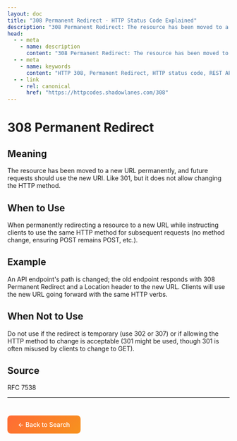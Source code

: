 ```yaml
---
layout: doc
title: "308 Permanent Redirect - HTTP Status Code Explained"
description: "308 Permanent Redirect: The resource has been moved to a new URL permanently, and future requests should use the new URI. Like 301, but it does not allow cha..."
head:
  - - meta
    - name: description
      content: "308 Permanent Redirect: The resource has been moved to a new URL permanently, and future requests should use the new URI. Like 301, but it does not allow cha..."
  - - meta
    - name: keywords
      content: "HTTP 308, Permanent Redirect, HTTP status code, REST API, web development"
  - - link
    - rel: canonical
      href: "https://httpcodes.shadowlanes.com/308"
---
```


# 308 Permanent Redirect

## Meaning

The resource has been moved to a new URL permanently, and future requests should use the new URI. Like 301, but it does not allow changing the HTTP method.

## When to Use

When permanently redirecting a resource to a new URL while instructing clients to use the same HTTP method for subsequent requests (no method change, ensuring POST remains POST, etc.).

## Example

An API endpoint's path is changed; the old endpoint responds with 308 Permanent Redirect and a Location header to the new URL. Clients will use the new URL going forward with the same HTTP verbs.

## When Not to Use

Do not use if the redirect is temporary (use 302 or 307) or if allowing the HTTP method to change is acceptable (301 might be used, though 301 is often misused by clients to change to GET).

## Source

RFC 7538

---

<div style="margin-top: 40px;">
  <a href="/" style="display: inline-block; padding: 12px 24px; background: linear-gradient(135deg, #ff6b35, #f7931e); color: white; text-decoration: none; border-radius: 8px; font-weight: 500;">← Back to Search</a>
</div>
